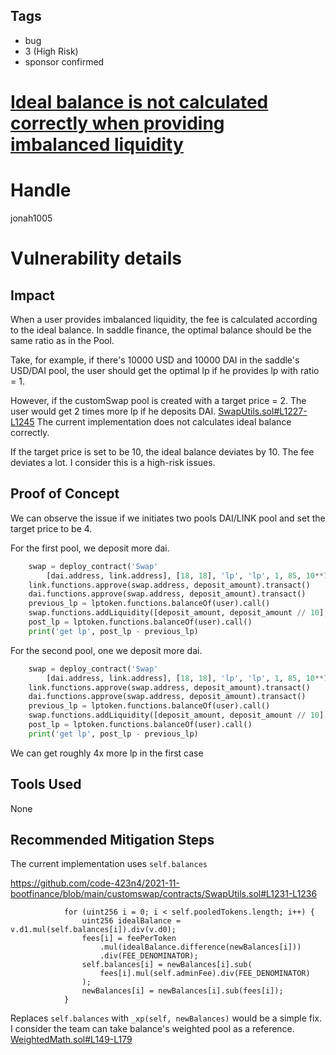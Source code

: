 ## Tags

- bug
- 3 (High Risk)
- sponsor confirmed

# [Ideal balance is not calculated correctly when providing imbalanced liquidity](https://github.com/code-423n4/2021-11-bootfinance-findings/issues/150) 

# Handle

jonah1005


# Vulnerability details

## Impact
When a user provides imbalanced liquidity, the fee is calculated according to the ideal balance. In saddle finance, the optimal balance should be the same ratio as in the Pool.

Take, for example, if there's 10000 USD and 10000 DAI in the saddle's USD/DAI pool, the user should get the optimal lp if he provides lp with ratio = 1.

However, if the customSwap pool is created with a target price = 2. The user would get 2 times more lp if he deposits DAI.
[SwapUtils.sol#L1227-L1245](https://github.com/code-423n4/2021-11-bootfinance/blob/main/customswap/contracts/SwapUtils.sol#L1227-L1245)
The current implementation does not calculates ideal balance correctly.

If the target price is set to be 10, the ideal balance deviates by 10.
The fee deviates a lot. I consider this is a high-risk issues.

## Proof of Concept
We can observe the issue if we initiates two pools DAI/LINK pool and set the target price to be 4.

For the first pool, we deposit more dai.
```python
    swap = deploy_contract('Swap' 
        [dai.address, link.address], [18, 18], 'lp', 'lp', 1, 85, 10**7, 0, 0, 4* 10**18)
    link.functions.approve(swap.address, deposit_amount).transact()
    dai.functions.approve(swap.address, deposit_amount).transact()
    previous_lp = lptoken.functions.balanceOf(user).call()
    swap.functions.addLiquidity([deposit_amount, deposit_amount // 10], 10, 10**18).transact()
    post_lp = lptoken.functions.balanceOf(user).call()
    print('get lp', post_lp - previous_lp)
```

For the second pool, one we deposit more dai.
```python
    swap = deploy_contract('Swap' 
        [dai.address, link.address], [18, 18], 'lp', 'lp', 1, 85, 10**7, 0, 0, 4* 10**18)
    link.functions.approve(swap.address, deposit_amount).transact()
    dai.functions.approve(swap.address, deposit_amount).transact()
    previous_lp = lptoken.functions.balanceOf(user).call()
    swap.functions.addLiquidity([deposit_amount, deposit_amount // 10], 10, 10**18).transact()
    post_lp = lptoken.functions.balanceOf(user).call()
    print('get lp', post_lp - previous_lp)
```

We can get roughly 4x more lp in the first case
## Tools Used
None
## Recommended Mitigation Steps

The current implementation uses `self.balances`

https://github.com/code-423n4/2021-11-bootfinance/blob/main/customswap/contracts/SwapUtils.sol#L1231-L1236
```soliditiy
            for (uint256 i = 0; i < self.pooledTokens.length; i++) {
                uint256 idealBalance = v.d1.mul(self.balances[i]).div(v.d0);
                fees[i] = feePerToken
                    .mul(idealBalance.difference(newBalances[i]))
                    .div(FEE_DENOMINATOR);
                self.balances[i] = newBalances[i].sub(
                    fees[i].mul(self.adminFee).div(FEE_DENOMINATOR)
                );
                newBalances[i] = newBalances[i].sub(fees[i]);
            }
```

Replaces `self.balances` with `_xp(self, newBalances)` would be a simple fix.
I consider the team can take balance's weighted pool as a reference. [WeightedMath.sol#L149-L179](https://github.com/balancer-labs/balancer-v2-monorepo/blob/7ff72a23bae6ce0eb5b134953cc7d5b79a19d099/pkg/pool-weighted/contracts/WeightedMath.sol#L149-L179)

